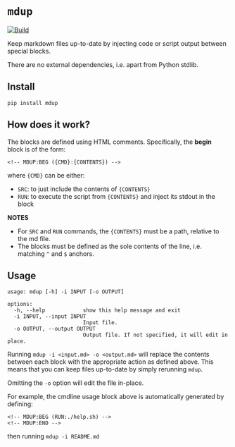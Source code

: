 # `mdup`

[![Build](https://github.com/alexandru-dinu/mdup/actions/workflows/main.yml/badge.svg)](https://github.com/alexandru-dinu/mdup/actions/workflows/main.yml)

Keep markdown files up-to-date by injecting code or script output between special blocks.

There are no external dependencies, i.e. apart from Python stdlib.

## Install

```
pip install mdup
```

## How does it work?

The blocks are defined using HTML comments.
Specifically, the **begin** block is of the form:

    <!-- MDUP:BEG ({CMD}:{CONTENTS}) -->

where `{CMD}` can be either:
- `SRC`: to just include the contents of `{CONTENTS}`
- `RUN`: to execute the script from `{CONTENTS}` and inject its stdout in the block

**NOTES**
- For `SRC` and `RUN` commands, the `{CONTENTS}` must be a path, relative to the md file.
- The blocks must be defined as the sole contents of the line, i.e. matching `^` and `$` anchors.

## Usage
<!-- MDUP:BEG (RUN:./help.sh) -->
```
usage: mdup [-h] -i INPUT [-o OUTPUT]

options:
  -h, --help            show this help message and exit
  -i INPUT, --input INPUT
                        Input file.
  -o OUTPUT, --output OUTPUT
                        Output file. If not specified, it will edit in place.
```
<!-- MDUP:END -->

Running `mdup -i <input.md> -o <output.md>` will replace the contents between each block
with the appropriate action as defined above. This means that you can keep files up-to-date by simply rerunning `mdup`.

Omitting the `-o` option will edit the file in-place.

For example, the cmdline usage block above is automatically generated by defining:

    <!-- MDUP:BEG (RUN:./help.sh) -->
    <!-- MDUP:END -->

then running `mdup -i README.md`

[^1]: Inspired by [DavidWells/markdown-magic](https://github.com/DavidWells/markdown-magic).

